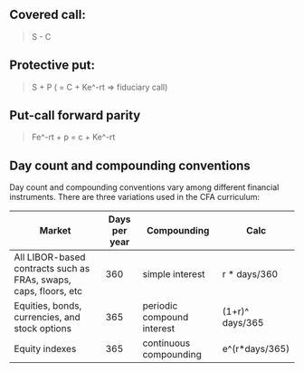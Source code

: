 
Covered call:
--------------------
> S - C

Protective put:
--------------------
> S + P ( = C + Ke^-rt => fiduciary call)

Put-call forward parity
--------------------
> Fe^-rt + p = c + Ke^-rt

Day count and compounding conventions
-------------------
Day count and compounding conventions vary among different financial instruments. There are three variations used in the CFA curriculum:

|     Market                                                     |Days per year| Compounding         | Calc |
|------|-----|---------------|----------------|
|All LIBOR-based contracts such as FRAs, swaps, caps, floors, etc |360| simple interest               | r * days/360    |
|Equities, bonds, currencies, and stock options                    |365| periodic compound interest    | (1+r)^ days/365|
|Equity indexes                                                     |365|continuous compounding         |e^(r*days/365)  |
